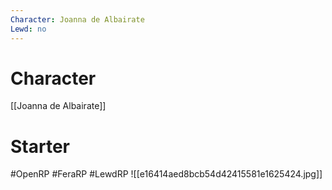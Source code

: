 ```yaml
---
Character: Joanna de Albairate
Lewd: no
---
```

# Character
[[Joanna de Albairate]]

# Starter


  

#OpenRP #FeraRP #LewdRP 
![[e16414aed8bcb54d42415581e1625424.jpg]]